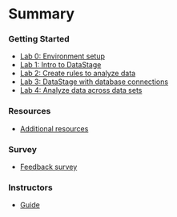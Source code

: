 # Summary

<!-- Rules of SUMMARY.md are here: https://docs.gitbook.com/integrations/github/content-configuration#summary -->
<!-- All headings MUST be THREE hashmarks (###) -->
<!-- Indented bullets (4 spaces) will make the first line be a section -->

### Getting Started

* [Lab 0: Environment setup](lab-0/README.md)
* [Lab 1: Intro to DataStage](lab-1/README.md)
* [Lab 2: Create rules to analyze data](lab-2/README.md)
* [Lab 3: DataStage with database connections](lab-3/README.md)
* [Lab 4: Analyze data across data sets](lab-4/README.md)

### Resources

* [Additional resources](resources/README.md)

### Survey

* [Feedback survey](https://forms.gle/GubpzaGiz3VQ1fZu6)

### Instructors

* [Guide](admin-guide/README.md)
